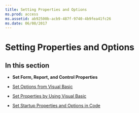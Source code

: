 ```yaml
---
title: Setting Properties and Options
ms.prod: access
ms.assetid: ab92500b-acb9-487f-9740-4b9fea41fc26
ms.date: 06/08/2017
---
```



# Setting Properties and Options

## In this section


-  **Set Form, Report, and Control Properties**
    
- [Set Options from Visual Basic](set-options-from-visual-basic.md)
    
- [Set Properties by Using Visual Basic](set-properties-by-using-visual-basic.md)
    
- [Set Startup Properties and Options in Code](set-startup-properties-and-options-in-code.md)
    


